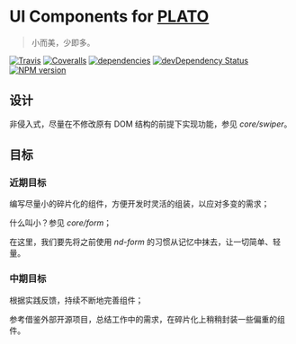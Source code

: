 # UI Components for [PLATO](https://github.com/crossjs/plato)

> 小而美，少即多。

[![Travis](https://img.shields.io/travis/crossjs/components.svg?style=flat-square)](https://travis-ci.org/crossjs/components)
[![Coveralls](https://img.shields.io/coveralls/crossjs/components.svg?style=flat-square)](https://coveralls.io/github/crossjs/components)
[![dependencies](https://david-dm.org/crossjs/components.svg?style=flat-square)](https://david-dm.org/crossjs/components)
[![devDependency Status](https://david-dm.org/crossjs/components/dev-status.svg?style=flat-square)](https://david-dm.org/crossjs/components?type=dev)
[![NPM version](https://img.shields.io/npm/v/plato-components.svg?style=flat-square)](https://npmjs.org/package/plato-components)

## 设计

非侵入式，尽量在不修改原有 DOM 结构的前提下实现功能，参见 *core/swiper*。

## 目标

### 近期目标

  编写尽量小的碎片化的组件，方便开发时灵活的组装，以应对多变的需求；

  什么叫小？参见 *core/form*；

  在这里，我们要先将之前使用 *nd-form* 的习惯从记忆中抹去，让一切简单、轻量。

### 中期目标

  根据实践反馈，持续不断地完善组件；

  参考借鉴外部开源项目，总结工作中的需求，在碎片化上稍稍封装一些偏重的组件。
